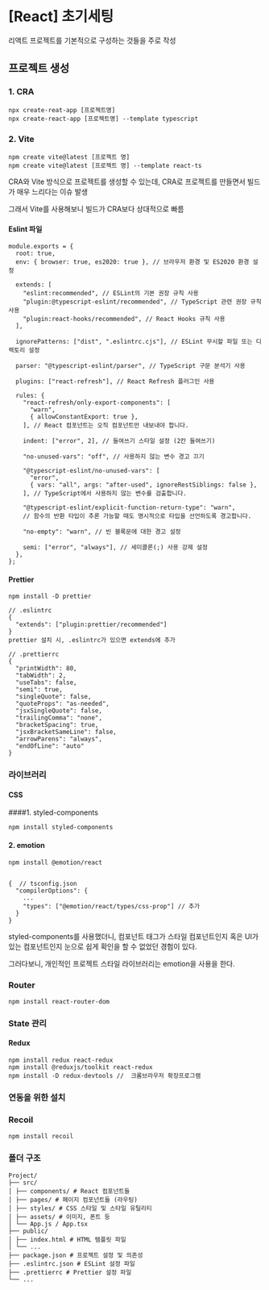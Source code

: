 # [React] 초기세팅
리액트 프로젝트를 기본적으로 구성하는 것들을 주로 작성

## 프로젝트 생성
### 1. CRA

```
npx create-reat-app [프로젝트명]
npx create-react-app [프로젝트명] --template typescript
```


### 2. Vite
```
npm create vite@latest [프로젝트 명] 
npm create vite@latest [프로젝트 명] --template react-ts
```

CRA와 Vite 방식으로 프로젝트를 생성할 수 있는데, CRA로 프로젝트를 만들면서 빌드가 매우 느리다는 이슈 발생

그래서 Vite를 사용해보니 빌드가 CRA보다 상대적으로 빠름

#### Eslint 파일

```
module.exports = {
  root: true,
  env: { browser: true, es2020: true }, // 브라우저 환경 및 ES2020 환경 설정

  extends: [
    "eslint:recommended", // ESLint의 기본 권장 규칙 사용
    "plugin:@typescript-eslint/recommended", // TypeScript 관련 권장 규칙 사용
    "plugin:react-hooks/recommended", // React Hooks 규칙 사용
  ],

  ignorePatterns: ["dist", ".eslintrc.cjs"], // ESLint 무시할 파일 또는 디렉토리 설정

  parser: "@typescript-eslint/parser", // TypeScript 구문 분석기 사용

  plugins: ["react-refresh"], // React Refresh 플러그인 사용

  rules: {
    "react-refresh/only-export-components": [
      "warn",
      { allowConstantExport: true },
    ], // React 컴포넌트는 오직 컴포넌트만 내보내야 합니다.

    indent: ["error", 2], // 들여쓰기 스타일 설정 (2칸 들여쓰기)

    "no-unused-vars": "off", // 사용하지 않는 변수 경고 끄기

    "@typescript-eslint/no-unused-vars": [
      "error",
      { vars: "all", args: "after-used", ignoreRestSiblings: false },
    ], // TypeScript에서 사용하지 않는 변수를 검출합니다.

    "@typescript-eslint/explicit-function-return-type": "warn",
    // 함수의 반환 타입이 추론 가능할 때도 명시적으로 타입을 선언하도록 경고합니다.

    "no-empty": "warn", // 빈 블록문에 대한 경고 설정

    semi: ["error", "always"], // 세미콜론(;) 사용 강제 설정
  },
};
```

#### Prettier
```
npm install -D prettier
```

```
// .eslintrc
{
  "extends": ["plugin:prettier/recommended"]
}
prettier 설치 시, .eslintrc가 있으면 extends에 추가
```

```
// .prettierrc
{
  "printWidth": 80,
  "tabWidth": 2,
  "useTabs": false,
  "semi": true,
  "singleQuote": false,
  "quoteProps": "as-needed",
  "jsxSingleQuote": false,
  "trailingComma": "none",
  "bracketSpacing": true,
  "jsxBracketSameLine": false,
  "arrowParens": "always",
  "endOfLine": "auto"
}
```

### 라이브러리
#### CSS

####1. styled-components
```
npm install styled-components
```

#### 2. emotion
```
npm install @emotion/react
```
```

{  // tsconfig.json
  "compilerOptions": {
    ...
    "types": ["@emotion/react/types/css-prop"] // 추가
  }
}
```
styled-components를 사용했더니, 컴포넌트 태그가 스타일 컴포넌트인지 혹은 UI가 있는 컴포넌트인지 눈으로 쉽게 확인을 할 수 없었던 경험이 있다.

그러다보니, 개인적인 프로젝트 스타일 라이브러리는 emotion을 사용을 한다.

### Router
```
npm install react-router-dom
```

### State 관리

#### Redux
```
npm install redux react-redux
npm install @reduxjs/toolkit react-redux
npm install -D redux-devtools //  크롬브라우저 확장프로그램 
```

### 연동을 위한 설치
### Recoil

```
npm install recoil
```

### 폴더 구조
```
Project/
├── src/
│ ├── components/ # React 컴포넌트들
│ ├── pages/ # 페이지 컴포넌트들 (라우팅)
│ ├── styles/ # CSS 스타일 및 스타일 유틸리티
│ ├── assets/ # 이미지, 폰트 등
│ └── App.js / App.tsx
├── public/
│ ├── index.html # HTML 템플릿 파일
│ └── ...
├── package.json # 프로젝트 설정 및 의존성
├── .eslintrc.json # ESLint 설정 파일
├── .prettierrc # Prettier 설정 파일
└── ...
```
